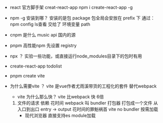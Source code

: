 - react 官方脚手架
    creat-react-app
    npm i create-react-app -g

- npm -g 安装到哪？
    安装的是包 package 
    包全局会安放在 prefix 下 通过：npm config ls查看
    交给了 环境变量 path

- cnpm 是什么
    music  api  国内的源
- pnpm 
    高性能npm
    先设置 registry
- npx ？
    实验一些功能，或直接运行node_modules目录下的包时有用

- create-react-app  todolist
- pnpm create vite

- 为什么需要vite ？
    vite 是vue作者尤雨溪带货的工程化的套件 替代webpack
    - vite 为什么那么快？
    vite 比webpack 快 6倍
    1. 文件的请求 依赖  花时间
        webpack 叫 bundler 打包器 打包成一个文件 从入口到出口
        entry -> output   花时间的罪魁祸首
        vite  no bundler  按需加载 
        - 现代浏览器 直接支持es module加载
            <script type="module" script="/src/main/jsx">
        - 遇到的inport 都做为一个新的加载
        - 编译的过程 
            module script  -> mian.jsx  -> 按需加载 react
            react-dom  index.css... -> 编译器babael(实时)
        - 浏览到新的页面时，再通过import 编译执行

- 在vite项目中， 一个import 语句即代表一个HTTP请求
    Vite Dev Server 会读取本地文件 返回浏览器可以解析的代码
    vute 提倡的no bundle
    利用浏览器原生es模块的支持，实现开发阶段的devServer，
    进行模块的按需加载，而不是先整体打包再进行加载（webpack），
    






